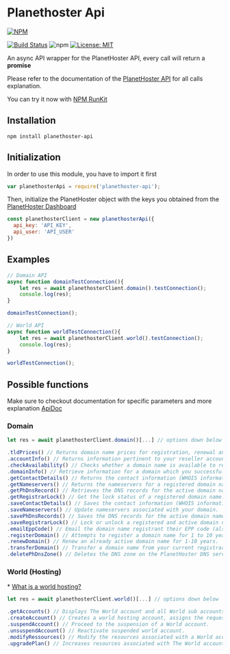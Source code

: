 # Planethoster Api

[![NPM](https://nodei.co/npm/planethoster-api.png)](https://nodei.co/npm/planethoster-api/)

[![Build Status](https://travis-ci.org/PlanetHoster/planethoster-node.svg?branch=master)](https://travis-ci.org/PlanetHoster/planethoster-node)
![npm](https://img.shields.io/npm/dw/planethoster-api.svg)
[![License: MIT](https://img.shields.io/badge/License-MIT-yellow.svg)](https://opensource.org/licenses/MIT)

An async API wrapper for the PlanetHoster API, every call will return a __promise__

Please refer to the documentation of the [PlanetHoster API](https://apidoc.planethoster.com/) for all calls explanation.

You can try it now with [NPM RunKit](https://npm.runkit.com/planethoster-api)

## Installation
    npm install planethoster-api

## Initialization
In order to use this module, you have to import it first

```javascript
var planethosterApi = require('planethoster-api');
```

Then, initialize the PlanetHoster object with the keys you obtained from the [PlanetHoster Dashboard](https://my.planethoster.com/)

```javascript
const planethosterClient = new planethosterApi({
  api_key: 'API_KEY',
  api_user: 'API_USER'
})
```

## Examples
```javascript
// Domain API
async function domainTestConnection(){
    let res = await planethosterClient.domain().testConnection();
    console.log(res);
}

domainTestConnection();

// World API
async function worldTestConnection(){
    let res = await planethosterClient.world().testConnection();
    console.log(res);
}

worldTestConnection();
```

## Possible functions
Make sure to checkout documentation for specific parameters and more explanation [ApiDoc](https://apidoc.planethoster.com/)
### Domain
```javascript
let res = await planethosterClient.domain()[...] // options down below
```
```javascript
.tldPrices() // Returns domain name prices for registration, renewal and transfer.
.accountInfo() // Returns information pertinent to your reseller account. (active doamin, credit left, etc..)
.checkAvailability() // Checks whether a domain name is available to register.
.domainInfo() // Retrieve information for a domain which you successfully registered or created a transfer order.
.getContactDetails() // Returns the contact information (WHOIS information) for the active domain name.
.getNameservers() // Returns the nameservers for a registered domain name.
.getPhDnsRecord() // Retrieves the DNS records for the active domain name registered with PlanetHoster.
.getRegistrarLock() // Get the lock status of a registered domain name.
.saveContactDetails() // Saves the contact information (WHOIS information) for the given active domain name.
.saveNameservers() // Update nameservers associated with your domain.
.savePhDnsRecords() // Saves the DNS records for the active domain name registered with PlanetHoster.
.saveRegistrarLock() // Lock or unlock a registered and active domain name.
.emailEppCode() // Email the domain name registrant their EPP code (also called Auth Info) for the given domain.
.registerDomain() // Attempts to register a domain name for 1 to 10 years.
.renewDomain() // Renew an already active domain name for 1-10 years.
.transferDomain() // Transfer a domain name from your current registrar to PlanetHoster.
.deletePhDnsZone() // Deletes the DNS zone on the PlanetHoster DNS servers for the given domain.
```
### World (Hosting)
\* [What is a world hosting?](https://www.planethoster.com/en/World-Hosting)
```javascript
let res = await planethosterClient.world()[...] // options down below
```
```javascript
.getAccounts() // Displays The World account and all World sub accounts information.
.createAccount() // Creates a world hosting account, assigns the requested resources and install a CMS
.suspendAccount() // Proceed to the suspension of a World account.
.unsuspendAccount() // Reactivate suspended world account.
.modifyRessources() // Modify the resources associated with a World account.
.upgradePlan() // Increases resources associated with The World account.
```
